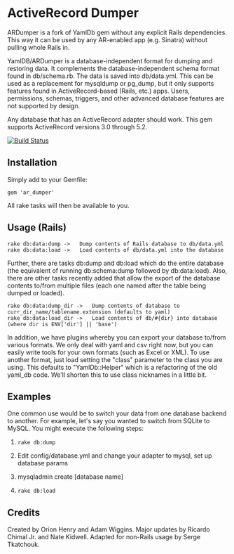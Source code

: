 # ActiveRecord Dumper

ARDumper is a fork of YamlDb gem without any explicit Rails dependencies. This
way it can be used by any AR-enabled app (e.g. Sinatra) without pulling whole
Rails in.

YamlDB/ARDumper is a database-independent format for dumping and
restoring data. It complements the database-independent schema format found in
db/schema.rb. The data is saved into db/data.yml. This can be used as a
replacement for mysqldump or pg_dump, but it only supports features found in
ActiveRecord-based (Rails, etc.) apps. Users, permissions, schemas, triggers,
and other advanced database features are not supported by design.

Any database that has an ActiveRecord adapter should work. This gem supports
ActiveRecord versions 3.0 through 5.2.

[![Build Status](https://travis-ci.org/yamldb/yaml_db.svg?branch=master)](https://travis-ci.org/yamldb/yaml_db)

## Installation

Simply add to your Gemfile:

    gem 'ar_dumper'

All rake tasks will then be available to you.

## Usage (Rails)

    rake db:data:dump ->   Dump contents of Rails database to db/data.yml
    rake db:data:load ->   Load contents of db/data.yml into the database

Further, there are tasks db:dump and db:load which do the entire database (the equivalent of running db:schema:dump followed by db:data:load).  Also, there are other tasks recently added that allow the export of the database contents to/from multiple files (each one named after the table being dumped or loaded).

    rake db:data:dump_dir ->   Dump contents of database to curr_dir_name/tablename.extension (defaults to yaml)
    rake db:data:load_dir ->   Load contents of db/#{dir} into database (where dir is ENV['dir'] || 'base')

In addition, we have plugins whereby you can export your database to/from various formats.  We only deal with yaml and csv right now, but you can easily write tools for your own formats (such as Excel or XML).  To use another format, just load setting the "class"  parameter to the class you are using.  This defaults to "YamlDb::Helper" which is a refactoring of the old yaml_db code.  We'll shorten this to use class nicknames in a little bit.

## Examples

One common use would be to switch your data from one database backend to another.  For example, let's say you wanted to switch from SQLite to MySQL.  You might execute the following steps:

1. `rake db:dump`

2. Edit config/database.yml and change your adapter to mysql, set up database params

3. mysqladmin create [database name]

4. `rake db:load`

## Credits

Created by Orion Henry and Adam Wiggins. Major updates by Ricardo Chimal Jr. and Nate Kidwell. Adapted for non-Rails usage by Serge Tkatchouk.
